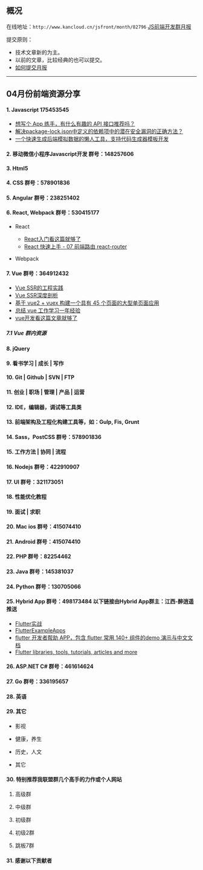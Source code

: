 ## 概况

在线地址：`http://www.kancloud.cn/jsfront/month/82796` [JS前端开发群月报](http://www.kancloud.cn/jsfront/month/82796)


提交原则：

- 技术文章新的为主。
- 以前的文章，比较经典的也可以提交。
- [如何提交月报](http://www.kancloud.cn/jsfront/month/227309)

---


## 04月份前端资源分享
#### 1. Javascript 175453545
- [想写个 App 练手，有什么有趣的 API 接口推荐吗？](https://www.zhihu.com/question/39479153)
- [解决package-lock.json中定义的依赖项中的潜在安全漏洞的正确方法？](https://cloud.tencent.com/developer/ask/128169)
- [一个快速生成后端模拟数据的懒人工具，支持代码生成器模板开发](https://github.com/wjkang/lazy-mock/)

#### 2. 移动微信小程序Javascript开发 群号：148257606


#### 3. Html5

#### 4. CSS  群号：578901836

#### 5. Angular 群号：238251402

#### 6. React, Webpack 群号：530415177
- React

  - [React入门看这篇就够了](https://segmentfault.com/a/1190000012921279)
  - [React 快速上手 - 07 前端路由 react-router](https://juejin.im/post/5b06701b51882538ac1cd63f)

- Webpack



#### 7. Vue 群号：364912432
- [Vue SSR的工程实践](http://medium.yintage.com/?p=408)
- [Vue SSR深度剖析](https://zhuanlan.zhihu.com/p/61348429)
- [基于 vue2 + vuex 构建一个具有 45 个页面的大型单页面应用](https://github.com/bailicangdu/vue2-elm)
- [总结 vue 工作学习一年经验](https://github.com/sunseekers/Vue)
- [vue开发看这篇文章就够了](https://segmentfault.com/a/1190000012692321)

##### 7.1 Vue 群内资源


#### 8. jQuery

#### 9. 看书学习 | 成长 | 写作

#### 10. Git | Github | SVN | FTP

#### 11. 创业 | 职场 | 管理 | 产品 | 运营

#### 12. IDE，编辑器，调试等工具类

#### 13. 前端架构及工程化构建工具等，如：Gulp, Fis, Grunt

#### 14. Sass，PostCSS  群号：578901836

#### 15. 工作方法 | 协同 | 流程

#### 16. Nodejs 群号：422910907

#### 17. UI 群号：321173051

#### 18. 性能优化教程

#### 19. 面试 | 求职

#### 20. Mac ios 群号：415074410

#### 21. Android 群号：415074410

#### 22. PHP 群号：82254462

#### 23. Java 群号：145381037

#### 24. Python 群号：130705066

#### 25. Hybrid App 群号：498173484 以下链接由Hybrid App群主：江西-醉逍遥推送
- [Flutter实战](https://book.flutterchina.club)
- [FlutterExampleApps](https://github.com/iampawan/FlutterExampleApps)
- [flutter 开发者帮助 APP，包含 flutter 常用 140+ 组件的demo 演示与中文文档](https://github.com/alibaba/flutter-go)
- [Flutter libraries, tools, tutorials, articles and more](https://github.com/Solido/awesome-flutter)

#### 26. ASP.NET C# 群号：461614624

#### 27. Go 群号：336195657

#### 28. 英语

#### 29. 其它

- 影视


- 健康，养生


- 历史，人文


- 其它



#### 30. 特别推荐我联盟群几个高手的力作或个人网站

1. 高级群



2. 中级群


3. 初级群

4. 初级2群


5. 跳板7群


#### 31. 感谢以下贡献者

